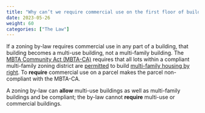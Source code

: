 ```yaml
---
title: "Why can’t we require commercial use on the first floor of buildings and remain compliant with the MBTA-CA?"
date: 2023-05-26
weight: 60
categories: ["The Law"]
---
```

If a zoning by-law requires commercial use in any part of a building, that building becomes a multi-use building, not a multi-family building. The [MBTA Community Act (MBTA-CA)](mbta-community-act.md) requires that all lots within a compliant multi-family zoning district are [permitted](/posts/permitting-by-right) to build [multi-family housing by right](/posts/multi-family-housing-by-right). To **require** commercial use on a parcel makes the parcel non-compliant with the MBTA-CA.

A zoning by-law can **allow** multi-use buildings as well as multi-family buildings and be compliant; the by-law cannot **require** multi-use or commercial buildings.

